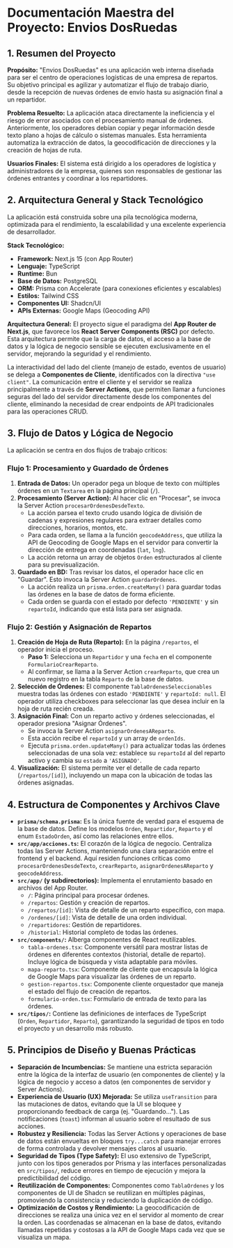# Documentación Maestra del Proyecto: Envios DosRuedas

## 1. Resumen del Proyecto

**Propósito:** "Envios DosRuedas" es una aplicación web interna diseñada para ser el centro de operaciones logísticas de una empresa de repartos. Su objetivo principal es agilizar y automatizar el flujo de trabajo diario, desde la recepción de nuevas órdenes de envío hasta su asignación final a un repartidor.

**Problema Resuelto:** La aplicación ataca directamente la ineficiencia y el riesgo de error asociados con el procesamiento manual de órdenes. Anteriormente, los operadores debían copiar y pegar información desde texto plano a hojas de cálculo o sistemas manuales. Esta herramienta automatiza la extracción de datos, la geocodificación de direcciones y la creación de hojas de ruta.

**Usuarios Finales:** El sistema está dirigido a los operadores de logística y administradores de la empresa, quienes son responsables de gestionar las órdenes entrantes y coordinar a los repartidores.

## 2. Arquitectura General y Stack Tecnológico

La aplicación está construida sobre una pila tecnológica moderna, optimizada para el rendimiento, la escalabilidad y una excelente experiencia de desarrollador.

**Stack Tecnológico:**
*   **Framework:** Next.js 15 (con App Router)
*   **Lenguaje:** TypeScript
*   **Runtime:** Bun
*   **Base de Datos:** PostgreSQL
*   **ORM:** Prisma con Accelerate (para conexiones eficientes y escalables)
*   **Estilos:** Tailwind CSS
*   **Componentes UI:** Shadcn/UI
*   **APIs Externas:** Google Maps (Geocoding API)

**Arquitectura General:**
El proyecto sigue el paradigma del **App Router de Next.js**, que favorece los **React Server Components (RSC)** por defecto. Esta arquitectura permite que la carga de datos, el acceso a la base de datos y la lógica de negocio sensible se ejecuten exclusivamente en el servidor, mejorando la seguridad y el rendimiento.

La interactividad del lado del cliente (manejo de estado, eventos de usuario) se delega a **Componentes de Cliente**, identificados con la directiva `"use client"`. La comunicación entre el cliente y el servidor se realiza principalmente a través de **Server Actions**, que permiten llamar a funciones seguras del lado del servidor directamente desde los componentes del cliente, eliminando la necesidad de crear endpoints de API tradicionales para las operaciones CRUD.

## 3. Flujo de Datos y Lógica de Negocio

La aplicación se centra en dos flujos de trabajo críticos:

### Flujo 1: Procesamiento y Guardado de Órdenes
1.  **Entrada de Datos:** Un operador pega un bloque de texto con múltiples órdenes en un `Textarea` en la página principal (`/`).
2.  **Procesamiento (Server Action):** Al hacer clic en "Procesar", se invoca la Server Action `procesarOrdenesDesdeTexto`.
    *   La acción parsea el texto crudo usando lógica de división de cadenas y expresiones regulares para extraer detalles como direcciones, horarios, montos, etc.
    *   Para cada orden, se llama a la función `geocodeAddress`, que utiliza la API de Geocoding de Google Maps en el servidor para convertir la dirección de entrega en coordenadas (`lat`, `lng`).
    *   La acción retorna un array de objetos `Orden` estructurados al cliente para su previsualización.
3.  **Guardado en BD:** Tras revisar los datos, el operador hace clic en "Guardar". Esto invoca la Server Action `guardarOrdenes`.
    *   La acción realiza un `prisma.orden.createMany()` para guardar todas las órdenes en la base de datos de forma eficiente.
    *   Cada orden se guarda con el estado por defecto `'PENDIENTE'` y sin `repartoId`, indicando que está lista para ser asignada.

### Flujo 2: Gestión y Asignación de Repartos
1.  **Creación de Hoja de Ruta (Reparto):** En la página `/repartos`, el operador inicia el proceso.
    *   **Paso 1:** Selecciona un `Repartidor` y una `fecha` en el componente `FormularioCrearReparto`.
    *   Al confirmar, se llama a la Server Action `crearReparto`, que crea un nuevo registro en la tabla `Reparto` de la base de datos.
2.  **Selección de Órdenes:** El componente `TablaOrdenesSeleccionables` muestra todas las órdenes con estado `'PENDIENTE'` y `repartoId: null`. El operador utiliza checkboxes para seleccionar las que desea incluir en la hoja de ruta recién creada.
3.  **Asignación Final:** Con un reparto activo y órdenes seleccionadas, el operador presiona "Asignar Órdenes".
    *   Se invoca la Server Action `asignarOrdenesAReparto`.
    *   Esta acción recibe el `repartoId` y un array de `ordenIds`.
    *   Ejecuta `prisma.orden.updateMany()` para actualizar todas las órdenes seleccionadas de una sola vez: establece su `repartoId` al del reparto activo y cambia su `estado` a `'ASIGNADO'`.
4.  **Visualización:** El sistema permite ver el detalle de cada reparto (`/repartos/[id]`), incluyendo un mapa con la ubicación de todas las órdenes asignadas.

## 4. Estructura de Componentes y Archivos Clave

*   **`prisma/schema.prisma`:** Es la única fuente de verdad para el esquema de la base de datos. Define los modelos `Orden`, `Repartidor`, `Reparto` y el enum `EstadoOrden`, así como las relaciones entre ellos.
*   **`src/app/acciones.ts`:** El corazón de la lógica de negocio. Centraliza todas las Server Actions, manteniendo una clara separación entre el frontend y el backend. Aquí residen funciones críticas como `procesarOrdenesDesdeTexto`, `crearReparto`, `asignarOrdenesAReparto` y `geocodeAddress`.
*   **`src/app/` (y subdirectorios):** Implementa el enrutamiento basado en archivos del App Router.
    *   `/`: Página principal para procesar órdenes.
    *   `/repartos`: Gestión y creación de repartos.
    *   `/repartos/[id]`: Vista de detalle de un reparto específico, con mapa.
    *   `/ordenes/[id]`: Vista de detalle de una orden individual.
    *   `/repartidores`: Gestión de repartidores.
    *   `/historial`: Historial completo de todas las órdenes.
*   **`src/components/`:** Alberga componentes de React reutilizables.
    *   `tabla-ordenes.tsx`: Componente versátil para mostrar listas de órdenes en diferentes contextos (historial, detalle de reparto). Incluye lógica de búsqueda y vista adaptable para móviles.
    *   `mapa-reparto.tsx`: Componente de cliente que encapsula la lógica de Google Maps para visualizar las órdenes de un reparto.
    *   `gestion-repartos.tsx`: Componente cliente orquestador que maneja el estado del flujo de creación de repartos.
    *   `formulario-orden.tsx`: Formulario de entrada de texto para las órdenes.
*   **`src/tipos/`:** Contiene las definiciones de interfaces de TypeScript (`Orden`, `Repartidor`, `Reparto`), garantizando la seguridad de tipos en todo el proyecto y un desarrollo más robusto.

## 5. Principios de Diseño y Buenas Prácticas

*   **Separación de Incumbencias:** Se mantiene una estricta separación entre la lógica de la interfaz de usuario (en componentes de cliente) y la lógica de negocio y acceso a datos (en componentes de servidor y Server Actions).
*   **Experiencia de Usuario (UX) Mejorada:** Se utiliza `useTransition` para las mutaciones de datos, evitando que la UI se bloquee y proporcionando feedback de carga (ej. "Guardando..."). Las notificaciones (`toast`) informan al usuario sobre el resultado de sus acciones.
*   **Robustez y Resiliencia:** Todas las Server Actions y operaciones de base de datos están envueltas en bloques `try...catch` para manejar errores de forma controlada y devolver mensajes claros al usuario.
*   **Seguridad de Tipos (Type Safety):** El uso extensivo de TypeScript, junto con los tipos generados por Prisma y las interfaces personalizadas en `src/tipos/`, reduce errores en tiempo de ejecución y mejora la predictibilidad del código.
*   **Reutilización de Componentes:** Componentes como `TablaOrdenes` y los componentes de UI de Shadcn se reutilizan en múltiples páginas, promoviendo la consistencia y reduciendo la duplicación de código.
*   **Optimización de Costos y Rendimiento:** La geocodificación de direcciones se realiza una única vez en el servidor al momento de crear la orden. Las coordenadas se almacenan en la base de datos, evitando llamadas repetidas y costosas a la API de Google Maps cada vez que se visualiza un mapa.

